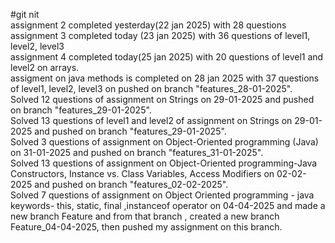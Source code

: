 #git nit </br>
assignment 2 completed yesterday(22 jan 2025) with 28 questions </br>
assignment 3 completed today (23 jan 2025) with 36 questions of level1, level2, level3 </br>
assignment 4 completed today(25 jan 2025) with 20 questions of level1 and level2 on arrays. </br>
assigment on java methods is completed on 28 jan 2025 with 37 questions of level1, level2, level3 on pushed on branch "features_28-01-2025". </br>
Solved 12 questions of assignment on Strings on 29-01-2025 and pushed on branch "features_29-01-2025". </br>
Solved 13 questions of level1 and level2 of assignment on Strings on 29-01-2025 and pushed on branch "features_29-01-2025". </br>
Solved 3 questions of assignment on Object-Oriented programming (Java) on 31-01-2025 and pushed on branch "features_31-01-2025". </br>
Solved 13 questions of assignment on Object-Oriented programming-Java Constructors, Instance vs. Class Variables, Access Modifiers on 02-02-2025 and pushed on branch "features_02-02-2025". </br>
Solved 7 questions of assignment on Object Oriented programming - java keywords- this, static, final ,instanceof operator on 04-04-2025 and made a new branch Feature and from that branch , created a new branch Feature_04-04-2025, then pushed my assignment on this branch.


